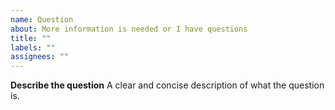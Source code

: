 ```yaml
---
name: Question
about: More information is needed or I have questions
title: ""
labels: ""
assignees: ""
---
```


**Describe the question**
A clear and concise description of what the question is.
